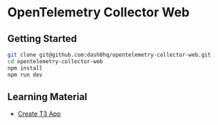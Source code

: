 # OpenTelemetry Collector Web

## Getting Started

```sh
git clone git@github.com:dash0hq/opentelemetry-collector-web.git
cd opentelemetry-collector-web
npm install
npm run dev
```

## Learning Material

 - [Create T3 App](https://create.t3.gg/)